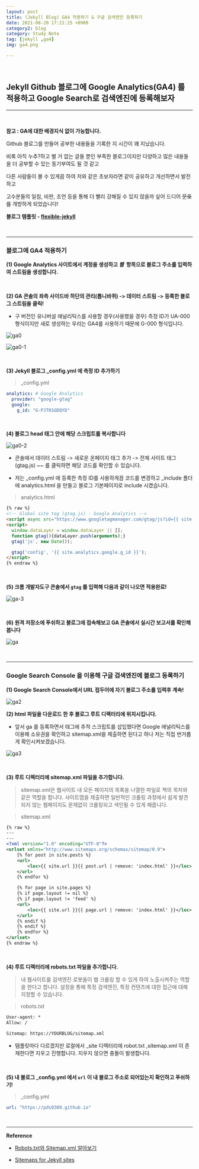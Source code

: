 ```yaml
---
layout: post
title: (Jekyll Blog) GA4 적용하기 & 구글 검색엔진 등록하기
date: 2021-08-20 17:21:25 +0900
category2: blog
category: Study Note
tag: [jekyll ,ga4]
img: ga4.png

---
```

<br>  

## **Jekyll Github 블로그에 Google Analytics(GA4) 를 적용하고 Google Search로 검색엔진에 등록해보자**

----
  
<br> 
  
**참고 : GA에 대한 배경지식 없이 가능합니다.**  
 

Github 블로그를 만들어 공부한 내용들을 기록한 지 시간이 꽤 지났습니다.  
  
비록 아직 누추?하고 별 거 없는 글들 뿐인 부족한 블로그이지만 다양하고 많은 내용들을 더 공부할 수 있는 동기부여도 될 것 같고

 다른 사람들이 볼 수 있게끔 하여 저와 같은 초보자라면 같이 공유하고 개선하면서 발전하고 
 
고수분들의 일침, 비판, 조언 등을 통해 더 빨리 강해질 수 있지 않을까 싶어 드디어 ~~문호를~~ 개방하게 되었습니다!

 

**블로그 템플릿 - [flexible-jekyll](https://jekyllthemes.io/theme/flexible-jekyll)**

<br>  


----

<h3>블로그에 GA4 적용하기</h3>

**(1) Google Analytics 사이트에서 계정을 생성하고 <em>웹&nbsp;</em>  항목으로 블로그 주소를 입력하여 스트림을 생성합니다.**  
  
   
<br>  


**(2) GA 콘솔의 좌측 사이드바 하단의 관리(톱니바퀴) -> 데이터 스트림 -> 등록한 블로그 스트림을 클릭!**  
  
* 구 버전인 유니버설 애널리틱스를 사용할 경우(사용했을 경우) 측정 ID가 UA-000 형식이지만 새로 생성하는 우리는 GA4를 사용하기 때문에 G-000 형식입니다. 
  
![ga0](https://user-images.githubusercontent.com/76927397/130308660-f221cce7-5e64-4a60-ae27-68d47d850bce.PNG)

  
![ga0-1](https://user-images.githubusercontent.com/76927397/130308635-24ff1ba8-2b70-49e6-82b0-8e5533bfb7c1.PNG)

<br>  
  
**(3) Jekyll 블로그 _config.yml 에 측정 ID 추가하기**  

>_config.yml
  
```yml
analytics: # Google Analytics
  provider: "google-gtag"
  google:
    g_id: "G-PJT01GDQYD"
```  
  
<br>  
  
**(4) 블로그 head 태그 안에 해당 스크립트를 복사합니다**  
  

![ga0-2](https://user-images.githubusercontent.com/76927397/130308846-4d12a173-86da-4bd3-831e-bca2c95dd61d.PNG)

* 콘솔에서 데이터 스트림 -> 새로운 온페이지 태그 추가 -> 전체 사이트 태그(gtag.js) ~~ 를 클릭하면 해당 코드를 확인할 수 있습니다.  
  
* 저는 _config.yml 에 등록한 측정 ID를 사용하게끔 코드를 변경하고 _include 폴더에 analytics.html 을 만들고 블로그 기본페이지로 include 시켰습니다.  
  
> analytics.html

```html  
{% raw %}
<!-- Global site tag (gtag.js) - Google Analytics -->
<script async src="https://www.googletagmanager.com/gtag/js?id={{ site.analytics.google.g_id }}"></script>
<script>
  window.dataLayer = window.dataLayer || [];
  function gtag(){dataLayer.push(arguments);}
  gtag('js', new Date());

  gtag('config', '{{ site.analytics.google.g_id }}');
</script>
{% endraw %}
```

<br>  

**(5) 크롬 개발자도구 콘솔에서 ```gtag``` 를 입력해 다음과 같이 나오면 적용완료!**  
  
![ga-3](https://user-images.githubusercontent.com/76927397/130309048-346a50c7-ccff-4471-9e61-d474573f917b.PNG)
  
<br>  
  
**(6) 원격 저장소에 푸쉬하고 블로그에 접속해보고 GA 콘솔에서 실시간 보고서를 확인해봅니다**  
  
![ga](https://user-images.githubusercontent.com/76927397/130309186-c26aa5dc-2ef9-4280-b493-7af5d8a24d0e.PNG)


<br>  
  
----  
  
<h3>Google Search Console 을 이용해 구글 검색엔진에 블로그 등록하기</h3>

 
**(1) Google Search Console에서 URL 접두어에 자기 블로그 주소를 입력후 계속!**

![ga2](https://user-images.githubusercontent.com/76927397/130309420-23854d9a-c268-4e10-ba08-fd5706e552f2.PNG)


**(2) html 파일을 다운로드 한 후 블로그 루트 디렉터리에 위치시킵니다.**  
  
* 앞서 ga 를 등록하면서 <head> 태그에 추적 스크립트를 삽입했다면 Google 애널리틱스를 이용해 소유권을 확인하고 sitemap.xml을 제출하면 된다고 하나 저는 직접 번거롭게 확인시켜보겠습니다.   
  
![ga3](https://user-images.githubusercontent.com/76927397/130309481-389a2839-dd3c-4169-a42e-4623d46f4b92.PNG)

 
<br>  
  
**(3) 루트 디렉터리에 sitemap.xml 파일을 추가합니다.**  
  
> sitemap.xml은 웹사이트 내 모든 페이지의 목록을 나열한 파일로 책의 목차와 같은 역할을 합니다. 사이트맵을 제출하면 일반적인 크롤링 과정에서 쉽게 발견되지 않는 웹페이지도 문제없이 크롤링되고 색인될 수 있게 해줍니다. 

>sitemap.xml  

```xml
{% raw %}
---
---
<?xml version="1.0" encoding="UTF-8"?>
<urlset xmlns="http://www.sitemaps.org/schemas/sitemap/0.9">
    {% for post in site.posts %}
    <url>
        <loc>{{ site.url }}{{ post.url | remove: 'index.html' }}</loc>
    </url>
    {% endfor %}

    {% for page in site.pages %}
    {% if page.layout != nil %}
    {% if page.layout != 'feed' %}
    <url>
        <loc>{{ site.url }}{{ page.url | remove: 'index.html' }}</loc>
    </url>
    {% endif %}
    {% endif %}
    {% endfor %}
</urlset>
{% endraw %}
```  
    
<br>  
  
**(4) 루트 디렉터리에 robots.txt 파일을 추가합니다.**

> 내 웹사이트를 검색엔진 로봇들이 웹 크롤링 할 수 있게 하여 노출시켜주는 역할을 한다고 합니다. 설정을 통해 특정 검색엔진, 특정 컨텐츠에 대한 접근에 대해 지정할 수 있습니다.

>robots.txt 

```txt
User-agent: *
Allow: /

Sitemap: https://YOURBLOG/sitemap.xml
```

* 템플릿마다 다르겠지만 로컬에서 _site 디렉터리에 robot.txt ,sitemap.xml 이 존재한다면 지우고 진행합니다. 지우지 않으면 충돌이 발생합니다.


<br>  

**(5) 내 블로그 _config.yml 에서 ```url``` 이 내 블로그 주소로 되어있는지 확인하고 푸쉬하기!**  

> _config.yml  

```yml
url: "https://pds0309.github.io"
```  
  
<br>  
  


---  
  
**Reference**  
  
* [Robots.txt와 Sitemap.xml 알아보기](https://www.twinword.co.kr/blog/basic-technical-seo/)

* [Sitemaps for Jekyll sites](https://joelglovier.com/writing/sitemaps-for-jekyll-sites)



  
  
